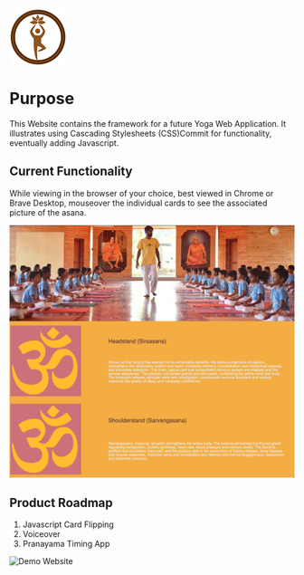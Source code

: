 ![OmMyGod Logo](OmMyGodLogo.png)

# Purpose
This Website contains the framework for a future Yoga Web Application.  It illustrates using Cascading Stylesheets (CSS)Commit for functionality, eventually adding Javascript.

## Current Functionality
While viewing in the browser of your choice, best viewed in Chrome or Brave Desktop, mouseover the individual cards to see the associated picture of the asana.

![preview](Yoga.ommygod.com.png)

## Product Roadmap
1. Javascript Card Flipping
2. Voiceover
3. Pranayama Timing App

![Demo Website](http://yoga.ommygod.com)

